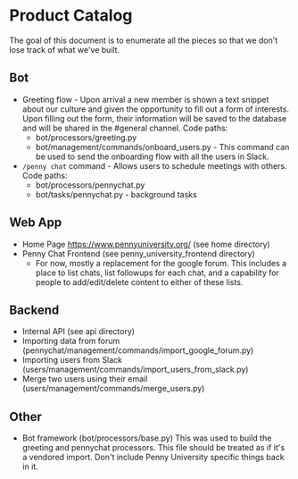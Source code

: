 # Product Catalog
The goal of this document is to enumerate all the pieces so that we don't lose track of what we've built.

## Bot 
* Greeting flow - Upon arrival a new member is shown a text snippet about our culture and given the opportunity to fill out a form of interests. Upon filling out the form, their information will be saved to the database and will be shared in the #general channel. Code paths:
    * bot/processors/greeting.py
    * bot/management/commands/onboard_users.py - This command can be used to send the onboarding flow with all the users in Slack.
* `/penny chat` command - Allows users to schedule meetings with others. Code paths:
    * bot/processors/pennychat.py
    * bot/tasks/pennychat.py - background tasks
    
## Web App
* Home Page https://www.pennyuniversity.org/ (see home directory)
* Penny Chat Frontend (see penny_university_frontend directory)
    * For now, mostly a replacement for the google forum. This includes a place to list chats, list followups for each chat, and a capability for people to add/edit/delete content to either of these lists.

## Backend   
* Internal API (see api directory)
* Importing data from forum (pennychat/management/commands/import_google_forum.py)
* Importing users from Slack (users/management/commands/import_users_from_slack.py)
* Merge two users using their email (users/management/commands/merge_users.py)

## Other
* Bot framework (bot/processors/base.py) This was used to build the greeting and pennychat processors. This file should be treated as if it's a vendored import. Don't include Penny University specific things back in it.
